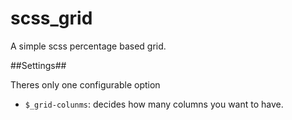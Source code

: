 scss_grid
=========

A simple scss percentage based grid.

##Settings##

Theres only one configurable option

- `$_grid-colunms`: decides how many columns you want to have. 